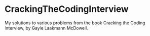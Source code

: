 CrackingTheCodingInterview
==========================

My solutions to various problems from the book Cracking the Coding Interview, by Gayle Laakmann McDowell.
